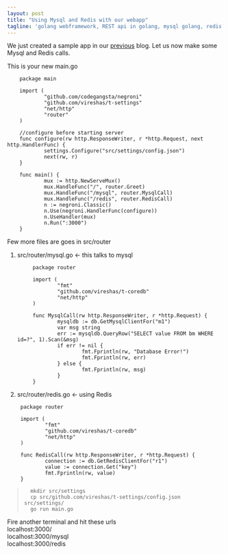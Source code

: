 ```yaml
---
layout: post
title: "Using Mysql and Redis with our webapp"
tagline: 'golang webframework, REST api in golang, mysql golang, redis golang'
---
```


We just created a sample app in our [previous](/2014/09/19/yet_another_golang_webframework/) blog. Let us now make some Mysql and Redis calls.  

This is your new main.go  

        package main

        import (
                "github.com/codegangsta/negroni"
                "github.com/vireshas/t-settings"
                "net/http"
                "router"
        )

        //configure before starting server
        func configure(rw http.ResponseWriter, r *http.Request, next http.HandlerFunc) {
                settings.Configure("src/settings/config.json")
                next(rw, r)
        }

        func main() {
                mux := http.NewServeMux()
                mux.HandleFunc("/", router.Greet)
                mux.HandleFunc("/mysql", router.MysqlCall)
                mux.HandleFunc("/redis", router.RedisCall)
                n := negroni.Classic()
                n.Use(negroni.HandlerFunc(configure))
                n.UseHandler(mux)
                n.Run(":3000")
        }


Few more files are goes in  src/router
1. src/router/mysql.go <- this talks to mysql  
   ```golang
        package router
        
        import (
                "fmt"
                "github.com/vireshas/t-coredb"
                "net/http"
        )
        
        func MysqlCall(rw http.ResponseWriter, r *http.Request) {
                mysqldb := db.GetMysqlClientFor("m1")
                var msg string
                err := mysqldb.QueryRow("SELECT value FROM bm WHERE id=?", 1).Scan(&msg)
                if err != nil {
                        fmt.Fprintln(rw, "Database Error!")
                        fmt.Fprintln(rw, err)
                } else {
                        fmt.Fprintln(rw, msg)
                }
        }
   ```   

1. src/router/redis.go <- using Redis  
 
        package router

        import (
                "fmt"
                "github.com/vireshas/t-coredb"
                "net/http"
        )

        func RedisCall(rw http.ResponseWriter, r *http.Request) {
                connection := db.GetRedisClientFor("r1")
                value := connection.Get("key")
                fmt.Fprintln(rw, value)
        }


>       mkdir src/settings  
>       cp src/github.com/vireshas/t-settings/config.json src/settings/   
>       go run main.go 

Fire another terminal and hit these urls  
localhost:3000/  
localhost:3000/mysql   
localhost:3000/redis  

